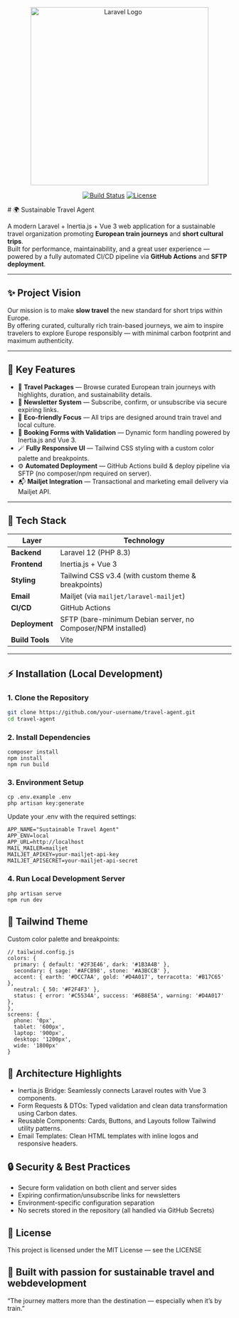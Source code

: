 <p align="center"><a href="https://laravel.com" target="_blank"><img src="https://raw.githubusercontent.com/laravel/art/master/logo-lockup/5%20SVG/2%20CMYK/1%20Full%20Color/laravel-logolockup-cmyk-red.svg" width="400" alt="Laravel Logo"></a></p>

<p align="center">
<a href="https://github.com/laravel/framework/actions"><img src="https://github.com/laravel/framework/workflows/tests/badge.svg" alt="Build Status"></a>
<a href="https://packagist.org/packages/laravel/framework"><img src="https://img.shields.io/packagist/l/laravel/framework" alt="License"></a>
</p>
# 🌍 Sustainable Travel Agent

A modern Laravel + Inertia.js + Vue 3 web application for a sustainable travel organization promoting **European train journeys** and **short cultural trips**.  
Built for performance, maintainability, and a great user experience — powered by a fully automated CI/CD pipeline via **GitHub Actions** and **SFTP deployment**.

---

## ✨ Project Vision

Our mission is to make **slow travel** the new standard for short trips within Europe.  
By offering curated, culturally rich train-based journeys, we aim to inspire travelers to explore Europe responsibly — with minimal carbon footprint and maximum authenticity.

---

## 🧭 Key Features

- 🧳 **Travel Packages** — Browse curated European train journeys with highlights, duration, and sustainability details.  
- 💌 **Newsletter System** — Subscribe, confirm, or unsubscribe via secure expiring links.  
- 🚆 **Eco-friendly Focus** — All trips are designed around train travel and local culture.  
- 🧾 **Booking Forms with Validation** — Dynamic form handling powered by Inertia.js and Vue 3.  
- 🪄 **Fully Responsive UI** — Tailwind CSS styling with a custom color palette and breakpoints.  
- ⚙️ **Automated Deployment** — GitHub Actions build & deploy pipeline via SFTP (no composer/npm required on server).  
- 📬 **Mailjet Integration** — Transactional and marketing email delivery via Mailjet API.

---

## 🧱 Tech Stack

| Layer | Technology |
|-------|-------------|
| **Backend** | Laravel 12 (PHP 8.3) |
| **Frontend** | Inertia.js + Vue 3 |
| **Styling** | Tailwind CSS v3.4 (with custom theme & breakpoints) |
| **Email** | Mailjet (via `mailjet/laravel-mailjet`) |
| **CI/CD** | GitHub Actions |
| **Deployment** | SFTP (bare-minimum Debian server, no Composer/NPM installed) |
| **Build Tools** | Vite |

---

## ⚡ Installation (Local Development)

### 1. Clone the Repository
```bash
git clone https://github.com/your-username/travel-agent.git
cd travel-agent
```
### 2. Install Dependencies
```
composer install
npm install
npm run build
```
### 3. Environment Setup
```
cp .env.example .env
php artisan key:generate
```
Update your .env with the required settings:
```
APP_NAME="Sustainable Travel Agent"
APP_ENV=local
APP_URL=http://localhost
MAIL_MAILER=mailjet
MAILJET_APIKEY=your-mailjet-api-key
MAILJET_APISECRET=your-mailjet-api-secret
```
### 4. Run Local Development Server
```
php artisan serve
npm run dev
```

## 🧩 Tailwind Theme
Custom color palette and breakpoints:
```
// tailwind.config.js
colors: {
  primary: { default: '#2F3E46', dark: '#1B3A4B' },
  secondary: { sage: '#AFCB98', stone: '#A3BCCB' },
  accent: { earth: '#DCC7AA', gold: '#D4A017', terracotta: '#B17C65' },
  neutral: { 50: '#F2F4F3' },
  status: { error: '#C5534A', success: '#6B8E5A', warning: '#D4A017' },
},
screens: {
  phone: '0px',
  tablet: '600px',
  laptop: '900px',
  desktop: '1200px',
  wide: '1800px'
}
```
## 🧠 Architecture Highlights
* Inertia.js Bridge: Seamlessly connects Laravel routes with Vue 3 components.
* Form Requests & DTOs: Typed validation and clean data transformation using Carbon dates.
* Reusable Components: Cards, Buttons, and Layouts follow Tailwind utility patterns.
* Email Templates: Clean HTML templates with inline logos and responsive headers.

## 🔒 Security & Best Practices
* Secure form validation on both client and server sides
* Expiring confirmation/unsubscribe links for newsletters
* Environment-specific configuration separation
* No secrets stored in the repository (all handled via GitHub Secrets)

## 🪪 License
This project is licensed under the MIT License — see the LICENSE

## 💚 Built with passion for sustainable travel and webdevelopment
“The journey matters more than the destination — especially when it’s by train.”
